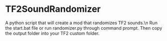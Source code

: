# TF2SoundRandomizer
 A python script that will create a mod that randomizes TF2 sounds.\n
Run the start.bat file or run randomizer.py through command prompt. Then copy the output folder into your TF2 custom folder.